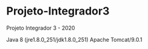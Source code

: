 # Projeto-Integrador3
Projeto Integrador 3 - 2020

Java 8 (jre1.8.0_251/jdk1.8.0_251)
Apache Tomcat/9.0.1
